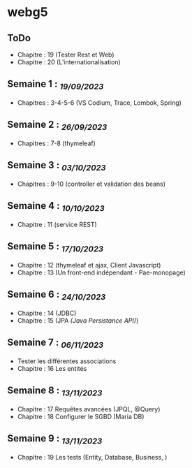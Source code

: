 # webg5

## ToDo
- Chapitre : 19 (Tester Rest et Web)
- Chapitre : 20 (L’internationalisation)

## Semaine 1 : <sub>_19/09/2023_</sub>
- Chapitres : 3-4-5-6 (VS Codium, Trace, Lombok, Spring)

## Semaine 2 : <sub>_26/09/2023_</sub>
- Chapitres : 7-8 (thymeleaf)

## Semaine 3 : <sub>_03/10/2023_</sub>
- Chapitres : 9-10 (controller et validation des beans)

## Semaine 4 : <sub>_10/10/2023_</sub>
- Chapitre : 11 (service REST)

## Semaine 5 : <sub>_17/10/2023_</sub>
- Chapitre : 12 (thymeleaf et ajax, Client Javascript)
- Chapitre : 13 (Un front-end indépendant - Pae-monopage)

## Semaine 6 : <sub>_24/10/2023_</sub>
- Chapitre : 14 (JDBC)
- Chapitre : 15 (JPA _(Java Persistance API)_)

## Semaine 7 : <sub>_06/11/2023_</sub>
- Tester les différentes associations
- Chapitre : 16 Les entités

## Semaine 8 : <sub>_13/11/2023_</sub>
- Chapitre : 17 Requêtes avancées (JPQL, @Query)
- Chapitre : 18 Configurer le SGBD (Maria DB)

## Semaine 9 : <sub>_13/11/2023_</sub>
- Chapitre : 19 Les tests (Entity, Database, Business, )

 
